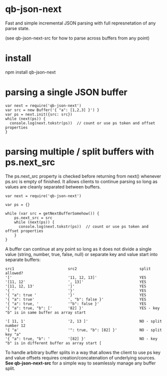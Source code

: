 # qb-json-next

Fast and simple incremental JSON parsing with full represnetation of any parse state.

(see qb-json-next-src for how to parse across buffers from any point)

# install

npm install qb-json-next

# parsing a single JSON buffer

    var next = require('qb-json-next')
    var src = new Buffer('{ "a": [1,2,3] }') }
    var ps = next.init({src: src})
    while (next(ps)) {
      console.log(next.tokstr(ps))  // count or use ps token and offset properties
    }

# parsing multiple / split buffers with ps.next_src

The ps.next_src property is checked before returning from next() whenever ps.src is empty of finished.  It 
allows clients to continue parsing so long as values are cleanly separated between buffers.

    var next = require('qb-json-next')
    
    var ps = {}
    
    while (var src = getNextBufferSomehow()) {
        ps.next_src = src
        while (next(ps)) {
          console.log(next.tokstr(ps))  // count or use ps token and offset properties
        }
    }
    
A buffer can continue at any point so long as it does not divide a single value (string, number, true, false, null) 
or separate key and value start into separate buffers:

    src1                        src2                            split allowed?
    '['                         '11, 12, 13]'                   YES 
    '[11, 12'                   ', 13]'                         YES 
    '[11, 12, 13'               ']'                             YES 
    '{ '                        '}'                             YES   
    '{ "a": true '              '}'                             YES  
    '{ "a": true'               ', "b": false }'                YES  
    '{ "a": true, '             '"b": false }'                  YES  
    '{ "a": true, "b": ['       '82] }'                         YES - key "b" is in same buffer as array start
                                
    '[ 11, 1'                   '2, 13 ]'                       NO - split number 12
    '{ "a'                      '": true, "b": [82] }'          NO - split key "a" 
    '{ "a": true, "b": '        '[82] }'                        NO - key "b" is in different buffer as array start [  
    
To handle arbitrary buffer splits in a way that allows the client to use ps key and value offsets requires 
creation/concatenation of underlying sources.  **See qb-json-next-src** for a simple way to seamlessly manage
any buffer split.

